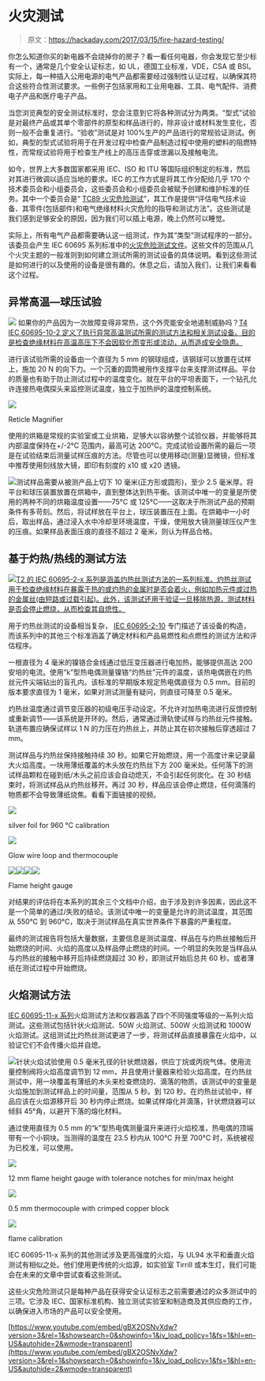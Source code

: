 # 火灾测试

> 原文：<https://hackaday.com/2017/03/15/fire-hazard-testing/>

你怎么知道你买的新电器不会烧掉你的房子？看一看任何电器，你会发现它至少标有一个，通常是几个安全认证标志，如 UL，德国工业标准，VDE，CSA 或 BSI。实际上，每一种插入公用电源的电气产品都需要经过强制性认证过程，以确保其符合这些符合性测试要求。一些例子包括家用和工业用电器、工具、电气配件、消费电子产品和医疗电子产品。

当您浏览典型的安全测试标准时，您会注意到它将各种测试分为两类。“型式”试验是对最终产品或其单个零部件的原型和样品进行的，除非设计或材料发生变化，否则一般不会重复进行。“验收”测试是对 100%生产的产品进行的常规验证测试。例如，典型的型式试验将用于在开发过程中检查产品制造过程中使用的塑料的阻燃特性，而常规试验将用于检查生产线上的高压击穿或泄漏以及接触电流。

如今，世界上大多数国家都采用 IEC、ISO 和 ITU 等国际组织制定的标准，然后对其进行微调以适应当地的要求。IEC 的工作方式是将其工作分配给几乎 170 个技术委员会和小组委员会，这些委员会和小组委员会被赋予创建和维护标准的任务。其中一个委员会是“ [TC89 火灾危险测试](http://www.iec.ch/dyn/www/f?p=103:7:0::::FSP_ORG_ID:1283)”，其工作是提供“评估电气技术设备、其零件(包括部件)和电气绝缘材料火灾危险的指导和测试方法”。这些测试是我们感到足够安全的原因，因为我们可以插上电源，晚上仍然可以睡觉。

实际上，所有电气产品都需要确认这一组测试，作为其“类型”测试程序的一部分。该委员会产生 IEC 60695 系列标准中的[火灾危险测试文件](http://www.iec.ch/dyn/www/f?p=103:22:0::::FSP_ORG_ID:1283)。这些文件的范围从几个火灾主题的一般准则到如何建立测试所需的测试设备的具体说明。看到这些测试是如何进行的以及使用的设备是很有趣的。休息之后，请加入我们，让我们来看看这个过程。

## 异常高温—球压试验

[![](img/e50d5f7ad5f1ff53210c7457abf2fc0c.png)](https://webstore.iec.ch/publication/2935) 如果你的产品因为一次故障变得非常热，这个外壳能安全地遏制威胁吗？[T4 IEC 60695-10-2 定义了执行异常高温测试所需的测试方法和相关测试设备。目的是检查绝缘材料在高温高压下不会因软化而变形或流动，从而造成安全隐患。](https://webstore.iec.ch/publication/2935)

进行该试验所需的设备由一个直径为 5 mm 的钢球组成，该钢球可以放置在试样上，施加 20 N 的向下力。一个沉重的圆筒被用作支撑平台来支撑测试样品。平台的质量也有助于防止测试过程中的温度变化。就在平台的平坦表面下，一个钻孔允许连接热电偶探头来监控测试温度，独立于加热炉的温度控制系统。

![](img/f6e6ff33cb668c3f5dcd0db41022efad.png)

Reticle Magnifier

使用的烘箱是常规的实验室或工业烘箱，足够大以容纳整个试验仪器，并能够将其内部温度保持在+/-2°C 范围内，最高可达 200°C。完成试验设置所需的最后一项是在试验结束后测量试样压痕的方法。尽管也可以使用移动(测量)显微镜，但标准中推荐使用刻线放大镜，即印有刻度的 x10 或 x20 透镜。

![](img/ef026a444ab5643c627ed85c003f65b1.png)测试样品需要从被测产品上切下 10 毫米(正方形或圆形)，至少 2.5 毫米厚。将平台和球压装置放置在烘箱中，直到整体达到热平衡。该测试中唯一的变量是所使用的两种不同的烘箱温度设置——75°C 或 125°C——这取决于所测试产品的预期条件有多苛刻。然后，将试样放在平台上，球压装置压在上面。在烘箱中一小时后，取出样品，通过浸入水中冷却至环境温度，干燥，使用放大镜测量球压仪产生的压痕。如果样品表面压痕的直径不超过 2 毫米，则认为样品合格。

## 基于灼热/热线的测试方法

![](img/2135bb758a5eebfb3fc5a7bd123abee7.png)[T2 的 IEC 60695-2-x 系列是涵盖灼热丝测试方法的一系列标准。灼热丝测试用于检查绝缘材料在暴露于热的或灼热的金属时是否会着火，例如加热元件或过热的金属丝(由短路或过载引起)。此外，该测试还用于验证一旦移除热源，测试材料是否会停止燃烧，从而检查其自熄性。](https://webstore.iec.ch/searchform&q=IEC%2060695-2)

用于灼热丝测试的设备相当复杂， [IEC 60695-2-10](https://webstore.iec.ch/publication/2951) 专门描述了该设备的构造，而该系列中的其他三个标准涵盖了确定材料和产品易燃性和点燃性的测试方法和评估程序。

一根直径为 4 毫米的镍铬合金线通过低压变压器进行电加热，能够提供高达 200 安培的电流。使用“k”型热电偶测量镍铬“灼热丝”元件的温度，该热电偶嵌在灼热丝元件尖端钻出的盲孔内。该标准的早期版本规定热电偶直径为 0.5 mm。目前的版本要求直径为 1 毫米，如果对测试测量有疑问，则直径可降至 0.5 毫米。

灼热丝温度通过调节变压器的初级电压手动设定。不允许对加热电流进行反馈控制或重新调节——该系统是开环的。然后，通常通过滑轨使试样与灼热丝元件接触。轨道布置应确保试样以 1 N 的力压在灼热丝上，并防止其在初次接触后穿透超过 7 mm。

测试样品与灼热丝保持接触持续 30 秒。如果它开始燃烧，用一个高度计来记录最大火焰高度。一块用薄纸覆盖的木头放在灼热丝下方 200 毫米处。任何落下的测试样品颗粒在碰到纸/木头之前应该会自动熄灭，不会引起任何炭化。在 30 秒结束时，将测试样品从灼热丝移开。再过 30 秒，样品应该会停止燃烧，任何滴落的物质都不会导致薄纸烧焦。看看下面链接的视频。

[![](img/28ff861cc3c9f9bb7dfc5ba9d7a46a09.png)](https://hackaday.com/2017/03/15/fire-hazard-testing/dscn8133/)

silver foil for 960 °C calibration

[![](img/671514c34cfa8180197a1d07e867307c.png)](https://hackaday.com/2017/03/15/fire-hazard-testing/gw4needl/)

Glow wire loop and thermocouple

[![](img/fe2fb2a1ff05d525fa4e7bc57e1c381d.png)](https://hackaday.com/2017/03/15/fire-hazard-testing/mvc-012f/)[![](img/e2ceaaf0d695752158163d5717c1d566.png)](https://hackaday.com/2017/03/15/fire-hazard-testing/mvc-016f/)[![](img/71a74a3f2229719b69ebbfe7eed1d64a.png)](https://hackaday.com/2017/03/15/fire-hazard-testing/mvc-147f/)[![](img/e6ef57c6e602ac21c6051dff179f40e9.png)](https://hackaday.com/2017/03/15/fire-hazard-testing/mvc-371f/)

Flame height gauge

对结果的评估将在本系列的其余三个文档中介绍，由于涉及到许多因素，因此这不是一个简单的通过/失败的结论。该测试中唯一的变量是允许的测试温度，其范围从 550°C 到 960°C，取决于测试样品在真实世界条件下暴露的严重程度。

最终的测试报告将包括大量数据，主要信息是测试温度、样品在与灼热丝接触后开始燃烧的时间、火焰的高度以及样品停止燃烧的时间。一个明显的失败是当样品从与灼热丝的接触中移开后持续燃烧超过 30 秒，即测试开始后总共 60 秒。或者薄纸在测试过程中开始燃烧。

## 火焰测试方法

[IEC 60695-11-x 系列](http://www.iec.ch/search/?q=60695-11)火焰测试方法和仪器涵盖了四个不同强度等级的一系列火焰测试。这些测试包括针状火焰测试、50W 火焰测试、500W 火焰测试和 1000W 火焰测试。这组测试比灼热丝测试更进了一步，将测试样品直接暴露在火焰中，以验证它们不会传播火焰并自熄。

![](img/17517957278e4af6e1d2f9176dae3ea9.png)针状火焰试验使用 0.5 毫米孔径的针状燃烧器，供应丁烷或丙烷气体。使用流量控制阀将火焰高度调节到 12 mm，并且使用计量器来检验火焰高度。在灼热丝测试中，用一块覆盖有薄纸的木头来检查燃烧的、滴落的物质。该测试中的变量是火焰施加到测试样品上的时间量，范围从 5 秒。到 120 秒。在灼热丝试验中，样品应该在火焰源移开后 30 秒内停止燃烧。如果试样熔化并滴落，针状燃烧器可以倾斜 45°角，以避开下落的熔化材料。

通过使用直径为 0.5 mm 的“k”型热电偶测量温升来进行火焰校准，热电偶的顶端带有一个小铜块。当测得的温度在 23.5 秒内从 100°C 升至 700°C 时，系统被视为已校准，可以使用。

[![](img/6596237058173154c03292d5fb83f4b3.png)](https://hackaday.com/2017/03/15/fire-hazard-testing/nf5-24/)

12 mm flame height gauge with tolerance notches for min/max height

[![](img/95e003ceec96d510f22d755a7b46d3d7.png)](https://hackaday.com/2017/03/15/fire-hazard-testing/dscn4791/)

0.5 mm thermocouple with crimped copper block

[![](img/74577f3bdaa5e1038a200e523f89d475.png)](https://hackaday.com/2017/03/15/fire-hazard-testing/dscn4780/)

flame calibration

IEC 60695-11-x 系列的其他测试涉及更高强度的火焰，与 UL94 水平和垂直火焰测试有相似之处。他们使用更传统的火焰源，如实验室 Tirrill 或本生灯，我们可能会在未来的文章中尝试查看这些测试。

这些火灾危险测试只是每种产品在获得安全认证标志之前需要通过的众多测试中的三项。它涉及 IEC、国家标准机构、独立测试实验室和制造商及其供应商的工作，以确保进入市场的产品可以安全使用。

 [https://www.youtube.com/embed/gBX2OSNvXdw?version=3&rel=1&showsearch=0&showinfo=1&iv_load_policy=1&fs=1&hl=en-US&autohide=2&wmode=transparent](https://www.youtube.com/embed/gBX2OSNvXdw?version=3&rel=1&showsearch=0&showinfo=1&iv_load_policy=1&fs=1&hl=en-US&autohide=2&wmode=transparent)

